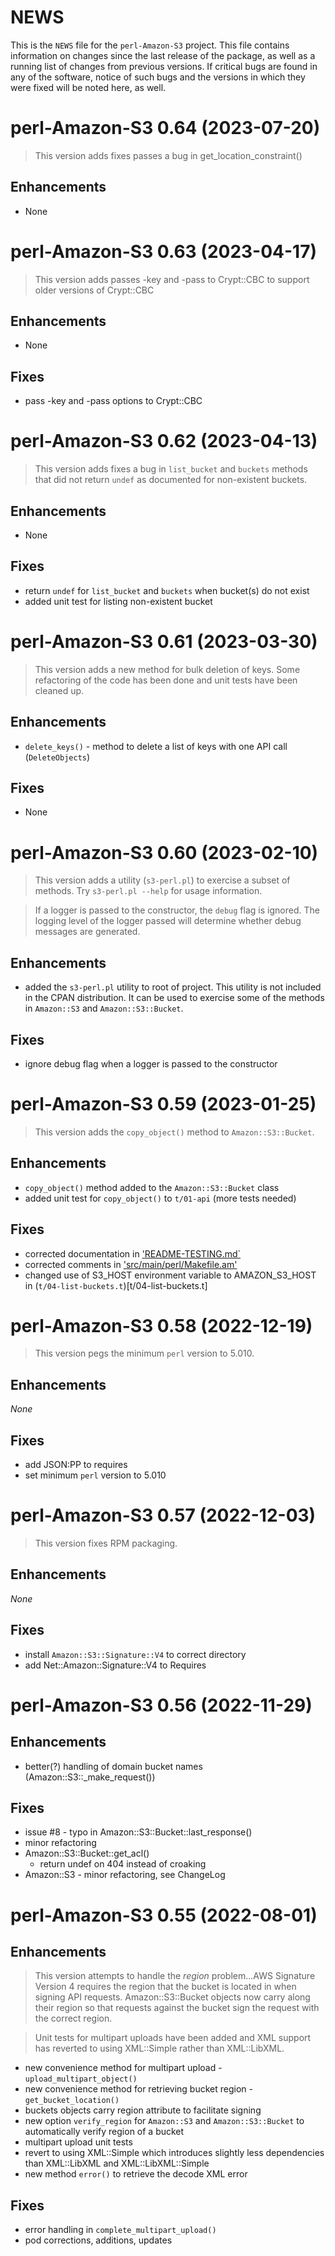 # NEWS

This is the `NEWS` file for the `perl-Amazon-S3`
project. This file contains information on changes since the last
release of the package, as well as a running list of changes from
previous versions.  If critical bugs are found in any of the software,
notice of such bugs and the versions in which they were fixed will be
noted here, as well.

# perl-Amazon-S3 0.64 (2023-07-20)

> This version adds fixes passes a bug in get_location_constraint()

## Enhancements

* None

# perl-Amazon-S3 0.63 (2023-04-17)

> This version adds passes -key and -pass to Crypt::CBC to
> support older versions of Crypt::CBC

## Enhancements

* None

## Fixes

* pass -key and -pass options to Crypt::CBC

# perl-Amazon-S3 0.62 (2023-04-13)

> This version adds fixes a bug in `list_bucket` and `buckets` methods
> that did not return `undef` as documented for non-existent buckets.

## Enhancements

* None

## Fixes

* return `undef` for `list_bucket` and `buckets` when bucket(s) do not
  exist
* added unit test for listing non-existent bucket

# perl-Amazon-S3 0.61 (2023-03-30)

> This version adds a new method for bulk deletion of keys. Some
> refactoring of the code has been done and unit tests have been
> cleaned up.

## Enhancements

* `delete_keys()` - method to delete a list of keys with one API call (`DeleteObjects`)

## Fixes

* None

# perl-Amazon-S3 0.60 (2023-02-10)

> This version adds a utility (`s3-perl.pl`) to exercise a subset of
> methods. Try `s3-perl.pl --help` for usage information.

> If a logger is passed to the constructor, the `debug` flag is
> ignored. The logging level of the logger passed will determine
> whether debug messages are generated.

## Enhancements

* added the `s3-perl.pl` utility to root of project. This utility is
  not included in the CPAN distribution. It can be used to exercise
  some of the methods in `Amazon::S3` and `Amazon::S3::Bucket`.

## Fixes

* ignore debug flag when a logger is passed to the constructor

# perl-Amazon-S3 0.59 (2023-01-25)

> This version adds the `copy_object()` method to `Amazon::S3::Bucket`.

## Enhancements

* `copy_object()` method added to the `Amazon::S3::Bucket` class
* added unit test for `copy_object()` to `t/01-api` (more tests needed)

## Fixes

* corrected documentation in ['README-TESTING.md`](README-TESTING.md)
* corrected comments in
  ['src/main/perl/Makefile.am'](src/main/perl/Makefile.am)
* changed use of S3_HOST environment variable to AMAZON_S3_HOST in
  (`t/04-list-buckets.t`)[t/04-list-buckets.t]

# perl-Amazon-S3 0.58 (2022-12-19)

> This version pegs the minimum `perl` version to 5.010.

## Enhancements

_None_

## Fixes

* add JSON:PP to requires
* set minimum `perl` version to 5.010

# perl-Amazon-S3 0.57 (2022-12-03)

> This version fixes RPM packaging.

## Enhancements

_None_

## Fixes

* install `Amazon::S3::Signature::V4` to correct directory
* add Net::Amazon::Signature::V4 to Requires

# perl-Amazon-S3 0.56 (2022-11-29)

## Enhancements

* better(?) handling of domain bucket names (Amazon::S3::_make_request())

## Fixes

* issue #8 - typo in Amazon::S3::Bucket::last_response()
* minor refactoring
* Amazon::S3::Bucket::get_acl()
  - return undef on 404 instead of croaking
* Amazon::S3 - minor refactoring, see ChangeLog

# perl-Amazon-S3 0.55 (2022-08-01)

## Enhancements

>This version attempts to handle the _region_ problem...AWS Signature
Version 4 requires the region that the bucket is located in when
signing API requests. Amazon::S3::Bucket objects now carry along their
region so that requests against the bucket sign the request with the
correct region.

>Unit tests for multipart uploads have been added and XML support has
reverted to using XML::Simple rather than XML::LibXML.

* new convenience method for multipart upload - `upload_multipart_object()`
* new convenience method for retrieving bucket region - `get_bucket_location()`
* buckets objects carry region attribute to facilitate signing
* new option `verify_region` for `Amazon::S3` and `Amazon::S3::Bucket`
  to automatically verify region of a bucket
* multipart upload unit tests
* revert to using XML::Simple which introduces slightly less dependencies than
  XML::LibXML and XML::LibXML::Simple
* new method `error()` to retrieve the decode XML error

## Fixes

* error handling in `complete_multipart_upload()`
* pod corrections, additions, updates
